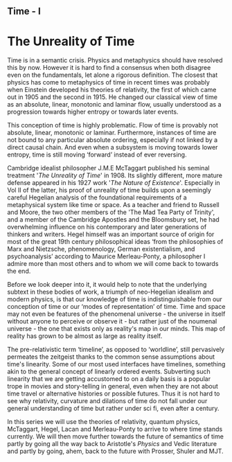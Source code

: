 ## Time - I

# The Unreality of Time

Time is in a semantic crisis. Physics and metaphysics should have resolved this by now. However it is hard to find a consensus when both disagree even on the fundamentals, let alone a rigorous definition. The closest that physics has come to metaphysics of time in recent times was probably when Einstein developed his theories of relativity, the first of which came out in 1905 and the second in 1915. He changed our classical view of time as an absolute, linear, monotonic and laminar flow, usually understood as a progression towards higher entropy or towards later events. 

This conception of time is highly problematic. Flow of time is provably not absolute, linear, monotonic or laminar. Furthermore, instances of time are not bound to any particular absolute ordering, especially if not linked by a direct causal chain. And even when a subsystem is moving towards lower entropy, time is still moving ‘forward’ instead of ever reversing. 

Cambridge idealist philosopher J.M.E McTaggart published his seminal treatment '*The Unreality of Time*' in 1908. Its slightly different, more mature defense appeared in his 1927 work '*The Nature of Existence*'. Especially in Vol II of the latter, his proof of unreality of time builds upon a seemingly careful Hegelian analysis of the foundational requirements of a metaphysical system like time or space. As a teacher and friend to Russell and Moore, the two other members of the 'The Mad Tea Party of Trinity', and a member of the Cambridge Apostles and the Bloomsbury set, he had overwhelming influence on his contemporary and later generations of thinkers and writers. Hegel himself was an important source of origin for most of the great 19th century philosophical ideas ‘from the philosophies of Marx and Nietzsche, phenomenology, German existentialism, and psychoanalysis’ according to Maurice Merleau-Ponty, a philosopher I admire more than most others and to whom we will come back to towards the end.

Before we look deeper into it, it would help to note that the underlying subtext in these bodies of work, a triumph of neo-Hegelian idealism and modern physics, is that our knowledge of time is indistinguishable from our conception of time or our ‘modes of representation’ of  time. Time and space may not even be features of the phenomenal universe - the universe in itself without anyone to perceive or observe it - but rather just of the noumenal universe - the one that exists only as reality's map in our minds. This map of reality has grown to be almost as large as reality itself.

The pre-relativistic term ‘timeline’, as opposed to ‘worldline’, still pervasively permeates the zeitgeist thanks to the common sense assumptions about time's linearity. Some of our most used interfaces have timelines, something akin to the general concept of linearly ordered events. Subverting such linearity that we are getting accustomed to on a daily basis is a popular trope in movies and story-telling in general, even when they are not about time travel or alternative histories or possible futures. Thus it is not hard to see why relativity, curvature and dilations of time do not fall under our general understanding of time but rather under sci fi, even after a century. 

In this series we will use the theories of relativity, quantum physics, McTaggart, Hegel, Lacan and Merleau-Ponty to arrive to where time stands currently. We will then move further towards the future of semantics of time partly by going all the way back to Aristotle's *Physics* and Vedic literature and partly by going, ahem, back to the future with Prosser, Shuler and MJT. 